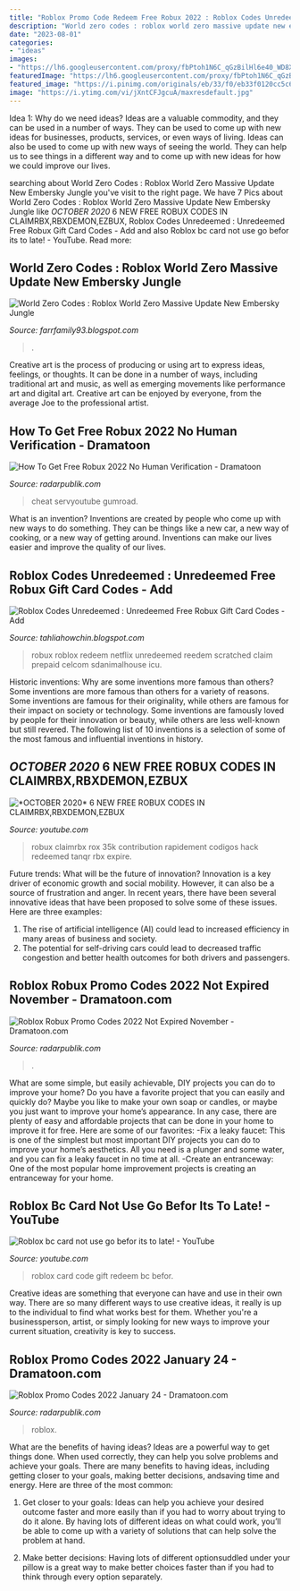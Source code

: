 ```yaml
---
title: "Roblox Promo Code Redeem Free Robux 2022 : Roblox Codes Unredeemed : Unredeemed Free Robux Gift Card Codes"
description: "World zero codes : roblox world zero massive update new embersky jungle"
date: "2023-08-01"
categories:
- "ideas"
images:
- "https://lh6.googleusercontent.com/proxy/fbPtoh1N6C_qGzBilHl6e40_WD8XWfciRHOhgP7zaHx35ounedorCXg3WaVy9LENwzZyhW5IR0D8IEBuwdIu-755YwAYaEgD=w1200-h630-pd"
featuredImage: "https://lh6.googleusercontent.com/proxy/fbPtoh1N6C_qGzBilHl6e40_WD8XWfciRHOhgP7zaHx35ounedorCXg3WaVy9LENwzZyhW5IR0D8IEBuwdIu-755YwAYaEgD=w1200-h630-pd"
featured_image: "https://i.pinimg.com/originals/eb/33/f0/eb33f0120cc5c6100bc45bedfed88583.jpg"
image: "https://i.ytimg.com/vi/jXntCFJgcuA/maxresdefault.jpg"
---
```



Idea 1: Why do we need ideas?
Ideas are a valuable commodity, and they can be used in a number of ways. They can be used to come up with new ideas for businesses, products, services, or even ways of living. Ideas can also be used to come up with new ways of seeing the world. They can help us to see things in a different way and to come up with new ideas for how we could improve our lives.

	

		
searching about World Zero Codes : Roblox World Zero Massive Update New Embersky Jungle you've visit to the right page. We have 7 Pics about World Zero Codes : Roblox World Zero Massive Update New Embersky Jungle like *OCTOBER 2020* 6 NEW FREE ROBUX CODES IN CLAIMRBX,RBXDEMON,EZBUX, Roblox Codes Unredeemed : Unredeemed Free Robux Gift Card Codes - Add and also Roblox bc card not use go befor its to late! - YouTube. Read more:
		
    
## World Zero Codes : Roblox World Zero Massive Update New Embersky Jungle

<img loading=lazy src="https://lh6.googleusercontent.com/proxy/fbPtoh1N6C_qGzBilHl6e40_WD8XWfciRHOhgP7zaHx35ounedorCXg3WaVy9LENwzZyhW5IR0D8IEBuwdIu-755YwAYaEgD=w1200-h630-pd" onerror="this.onerror=null;this.src='https://tse2.mm.bing.net/th?id=OIP.PDyAVviz3to4Hug0_PoKMgHaD4&amp;pid=15.1';" alt="World Zero Codes : Roblox World Zero Massive Update New Embersky Jungle">

_Source: farrfamily93.blogspot.com_

>. 

	

Creative art is the process of producing or using art to express ideas, feelings, or thoughts. It can be done in a number of ways, including traditional art and music, as well as emerging movements like performance art and digital art. Creative art can be enjoyed by everyone, from the average Joe to the professional artist.

    
## How To Get Free Robux 2022 No Human Verification - Dramatoon

<img loading=lazy src="https://i.pinimg.com/originals/ea/ae/b2/eaaeb24dc61926efb371fe99c797d47c.jpg" onerror="this.onerror=null;this.src='https://tse2.mm.bing.net/th?id=OIP.D7m4355oARO9H6jwYp5p3QHaEK&amp;pid=15.1';" alt="How To Get Free Robux 2022 No Human Verification - Dramatoon">

_Source: radarpublik.com_

>cheat servyoutube gumroad. 

	

What is an invention?
Inventions are created by people who come up with new ways to do something. They can be things like a new car, a new way of cooking, or a new way of getting around. Inventions can make our lives easier and improve the quality of our lives.

    
## Roblox Codes Unredeemed : Unredeemed Free Robux Gift Card Codes - Add

<img loading=lazy src="https://lh5.googleusercontent.com/proxy/3HUZXt2jHbWcRrjKxU6rqem4-8JwRxRRNKuOiWzDwvdXv5o18bW_DATaJsS9yV6MVl7murLW9Vgv23Cynj3d2y9jXgUrtahlyd35j4UBM8w9lJGE1ndPbZJsUgpnYdGxisGnLKx6QzHd4lQkN0k2u4eMeuUegF17FAaDrwvY-Zl1DJhf7RE9MO8-cTy7mJfrmg0AjqzauDbMK7rUz2U__Kw8JnTevuHDdCuAwYP02LX7K580AHS_DUMzleRF74byC0pkRX-_ELP1WvGuqK93AexLQOauDi26sRPfQPheXYtjSREnsDjMdrPhcxqE4i0DPhsnfuoFmg=w1200-h630-p-k-no-nu" onerror="this.onerror=null;this.src='https://tse1.mm.bing.net/th?id=OIP.IvcfJtx86uHIU7dl4zx7PgHaEK&amp;pid=15.1';" alt="Roblox Codes Unredeemed : Unredeemed Free Robux Gift Card Codes - Add">

_Source: tahliahowchin.blogspot.com_

>robux roblox redeem netflix unredeemed reedem scratched claim prepaid celcom sdanimalhouse icu. 

	

Historic inventions: Why are some inventions more famous than others?
Some inventions are more famous than others for a variety of reasons. Some inventions are famous for their originality, while others are famous for their impact on society or technology. Some inventions are famously loved by people for their innovation or beauty, while others are less well-known but still revered. 
The following list of 10 inventions is a selection of some of the most famous and influential inventions in history.

    
## *OCTOBER 2020* 6 NEW FREE ROBUX CODES IN CLAIMRBX,RBXDEMON,EZBUX

<img loading=lazy src="https://i.ytimg.com/vi/ztNGdn2etpo/maxresdefault.jpg" onerror="this.onerror=null;this.src='https://tse2.mm.bing.net/th?id=OIP.T1oagk22hOmnb5GGvaCMXAHaEK&amp;pid=15.1';" alt="*OCTOBER 2020* 6 NEW FREE ROBUX CODES IN CLAIMRBX,RBXDEMON,EZBUX">

_Source: youtube.com_

>robux claimrbx rox 35k contribution rapidement codigos hack redeemed tanqr rbx expire. 

	

Future trends: What will be the future of innovation?
Innovation is a key driver of economic growth and social mobility. However, it can also be a source of frustration and anger. In recent years, there have been several innovative ideas that have been proposed to solve some of these issues. Here are three examples:
1. The rise of artificial intelligence (AI) could lead to increased efficiency in many areas of business and society.
2. The potential for self-driving cars could lead to decreased traffic congestion and better health outcomes for both drivers and passengers.

    
## Roblox Robux Promo Codes 2022 Not Expired November - Dramatoon.com

<img loading=lazy src="https://i.pinimg.com/originals/eb/33/f0/eb33f0120cc5c6100bc45bedfed88583.jpg" onerror="this.onerror=null;this.src='https://tse2.mm.bing.net/th?id=OIP.oaCOFqtBFUdARncXg0EFtwHaEK&amp;pid=15.1';" alt="Roblox Robux Promo Codes 2022 Not Expired November - Dramatoon.com">

_Source: radarpublik.com_

>. 

	

What are some simple, but easily achievable, DIY projects you can do to improve your home?
Do you have a favorite project that you can easily and quickly do? Maybe you like to make your own soap or candles, or maybe you just want to improve your home’s appearance. In any case, there are plenty of easy and affordable projects that can be done in your home to improve it for free. Here are some of our favorites: 
-Fix a leaky faucet: This is one of the simplest but most important DIY projects you can do to improve your home’s aesthetics. All you need is a plunger and some water, and you can fix a leaky faucet in no time at all. 
-Create an entranceway: One of the most popular home improvement projects is creating an entranceway for your home.

    
## Roblox Bc Card Not Use Go Befor Its To Late! - YouTube

<img loading=lazy src="https://i.ytimg.com/vi/jXntCFJgcuA/maxresdefault.jpg" onerror="this.onerror=null;this.src='https://tse3.mm.bing.net/th?id=OIP.wM9PHkPtL83AZgKVTuh0iAHaEK&amp;pid=15.1';" alt="Roblox bc card not use go befor its to late! - YouTube">

_Source: youtube.com_

>roblox card code gift redeem bc befor. 

	

Creative ideas are something that everyone can have and use in their own way. There are so many different ways to use creative ideas, it really is up to the individual to find what works best for them. Whether you're a businessperson, artist, or simply looking for new ways to improve your current situation, creativity is key to success.

    
## Roblox Promo Codes 2022 January 24 - Dramatoon.com

<img loading=lazy src="https://i.ytimg.com/vi/kjxUUyglU6k/maxresdefault.jpg" onerror="this.onerror=null;this.src='https://tse4.mm.bing.net/th?id=OIP.bLNgW7DulvK1cDgObDkvuwHaEK&amp;pid=15.1';" alt="Roblox Promo Codes 2022 January 24 - Dramatoon.com">

_Source: radarpublik.com_

>roblox. 

	

What are the benefits of having ideas?
Ideas are a powerful way to get things done. When used correctly, they can help you solve problems and achieve your goals. There are many benefits to having ideas, including getting closer to your goals, making better decisions, andsaving time and energy. Here are three of the most common: 
1. Get closer to your goals: Ideas can help you achieve your desired outcome faster and more easily than if you had to worry about trying to do it alone. By having lots of different ideas on what could work, you’ll be able to come up with a variety of solutions that can help solve the problem at hand.

2. Make better decisions: Having lots of different optionsuddled under your pillow is a great way to make better choices faster than if you had to think through every option separately.

